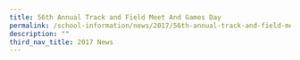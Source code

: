 ```yaml
---
title: 56th Annual Track and Field Meet And Games Day
permalink: /school-information/news/2017/56th-annual-track-and-field-meet-and-games-day/
description: ""
third_nav_title: 2017 News
---
```

